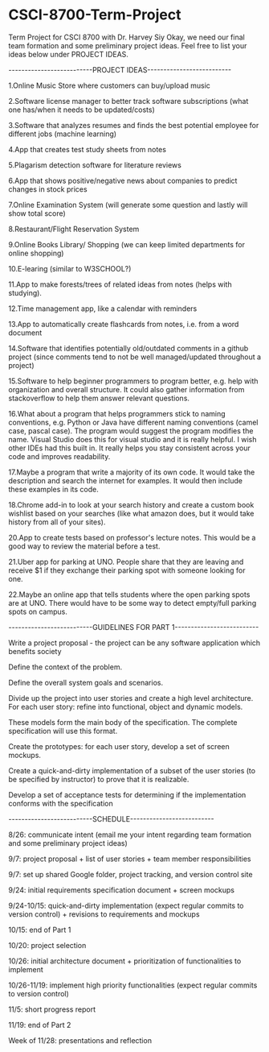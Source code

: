 # CSCI-8700-Term-Project
Term Project for CSCI 8700 with Dr. Harvey Siy
Okay, we need our final team formation and some preliminary project ideas.  Feel free to list your ideas below under PROJECT IDEAS.

--------------------------PROJECT IDEAS--------------------------

1.Online Music Store where customers can buy/upload music

2.Software license manager to better track software subscriptions (what one has/when it needs to be updated/costs)

3.Software that analyzes resumes and finds the best potential employee for different jobs (machine learning)

4.App that creates test study sheets from notes

5.Plagarism detection software for literature reviews

6.App that shows positive/negative news about companies to predict changes in stock prices

7.Online Examination System (will generate some question and lastly will show total score) 

8.Restaurant/Flight Reservation System

9.Online Books Library/ Shopping (we can keep limited departments for online shopping)

10.E-learing (similar to W3SCHOOL?)

11.App to make forests/trees of related ideas from notes (helps with studying).

12.Time management app, like a calendar with reminders

13.App to automatically create flashcards from notes, i.e. from a word document

14.Software that identifies potentially old/outdated comments in a github project (since comments tend to not be well managed/updated throughout a project)

15.Software to help beginner programmers to program better, e.g. help with organization and overall structure.  It could also gather information from stackoverflow to help them answer relevant questions.  

16.What about a program that helps programmers stick to naming conventions, e.g. Python or Java have different naming conventions (camel case, pascal case).  The program would suggest the program modifies the name.  Visual Studio does this for visual studio and it is really helpful.  I wish other IDEs had this built in.  It really helps you stay consistent across your code and improves readability.

17.Maybe a program that write a majority of its own code.  It would take the description and search the internet for examples.  It would then include these examples in its code.  

18.Chrome add-in to look at your search history and create a custom book wishlist based on your searches (like what amazon does, but it would take history from all of your sites).  

20.App to create tests based on professor's lecture notes. This would be a good way to review the material before a test.

21.Uber app for parking at UNO.  People share that they are leaving and receive $1 if they exchange their parking spot with someone looking for one.

22.Maybe an online app that tells students where the open parking spots are at UNO.  There would have to be some way to detect empty/full parking spots on campus.

--------------------------GUIDELINES FOR PART 1--------------------------

Write a project proposal - the project can be any software application which benefits society

Define the context of the problem.

Define the overall system goals and scenarios.

Divide up the project into user stories and create a high level architecture. For each user story: refine into functional, object and dynamic models.

These models form the main body of the specification. The complete specification will use this format.

Create the prototypes: for each user story, develop a set of screen mockups.

Create a quick-and-dirty implementation of a subset of the user stories (to be specified by instructor) to prove that it is realizable.

Develop a set of acceptance tests for determining if the implementation conforms with the specification



--------------------------SCHEDULE--------------------------

8/26: communicate intent (email me your intent regarding team formation and some preliminary project ideas)

9/7: project proposal + list of user stories + team member responsibilities

9/7: set up shared Google folder, project tracking, and version control site

9/24: initial requirements specification document + screen mockups

9/24-10/15: quick-and-dirty implementation (expect regular commits to version control) + revisions to requirements and mockups

10/15: end of Part 1

10/20: project selection

10/26: initial architecture document + prioritization of functionalities to implement

10/26-11/19: implement high priority functionalities (expect regular commits to version control)

11/5: short progress report

11/19: end of Part 2

Week of 11/28: presentations and reflection

